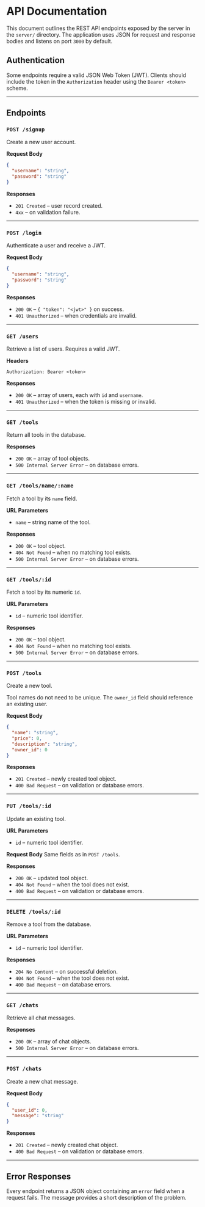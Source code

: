 # API Documentation

This document outlines the REST API endpoints exposed by the server in the `server/` directory. The application uses JSON for request and response bodies and listens on port `3000` by default.

## Authentication
Some endpoints require a valid JSON Web Token (JWT). Clients should include the token in the `Authorization` header using the `Bearer <token>` scheme.

---

## Endpoints

### `POST /signup`
Create a new user account.

**Request Body**
```json
{
  "username": "string",
  "password": "string"
}
```

**Responses**
- `201 Created` – user record created.
- `4xx` – on validation failure.

---

### `POST /login`
Authenticate a user and receive a JWT.

**Request Body**
```json
{
  "username": "string",
  "password": "string"
}
```

**Responses**
- `200 OK` – `{ "token": "<jwt>" }` on success.
- `401 Unauthorized` – when credentials are invalid.

---

### `GET /users`
Retrieve a list of users. Requires a valid JWT.

**Headers**
```
Authorization: Bearer <token>
```

**Responses**
- `200 OK` – array of users, each with `id` and `username`.
- `401 Unauthorized` – when the token is missing or invalid.

---

### `GET /tools`
Return all tools in the database.

**Responses**
- `200 OK` – array of tool objects.
- `500 Internal Server Error` – on database errors.

---

### `GET /tools/name/:name`
Fetch a tool by its `name` field.

**URL Parameters**
- `name` – string name of the tool.

**Responses**
- `200 OK` – tool object.
- `404 Not Found` – when no matching tool exists.
- `500 Internal Server Error` – on database errors.

---

### `GET /tools/:id`
Fetch a tool by its numeric `id`.

**URL Parameters**
- `id` – numeric tool identifier.

**Responses**
- `200 OK` – tool object.
- `404 Not Found` – when no matching tool exists.
- `500 Internal Server Error` – on database errors.

---

### `POST /tools`
Create a new tool.

Tool names do not need to be unique. The `owner_id` field should reference an existing user.

**Request Body**
```json
{
  "name": "string",
  "price": 0,
  "description": "string",
  "owner_id": 0
}
```

**Responses**
- `201 Created` – newly created tool object.
- `400 Bad Request` – on validation or database errors.

---

### `PUT /tools/:id`
Update an existing tool.

**URL Parameters**
- `id` – numeric tool identifier.

**Request Body** Same fields as in `POST /tools`.

**Responses**
- `200 OK` – updated tool object.
- `404 Not Found` – when the tool does not exist.
- `400 Bad Request` – on validation or database errors.

---

### `DELETE /tools/:id`
Remove a tool from the database.

**URL Parameters**
- `id` – numeric tool identifier.

**Responses**
- `204 No Content` – on successful deletion.
- `404 Not Found` – when the tool does not exist.
- `400 Bad Request` – on database errors.

---

### `GET /chats`
Retrieve all chat messages.

**Responses**
- `200 OK` – array of chat objects.
- `500 Internal Server Error` – on database errors.

---

### `POST /chats`
Create a new chat message.

**Request Body**
```json
{
  "user_id": 0,
  "message": "string"
}
```

**Responses**
- `201 Created` – newly created chat object.
- `400 Bad Request` – on validation or database errors.

---

## Error Responses
Every endpoint returns a JSON object containing an `error` field when a request fails. The message provides a short description of the problem.

